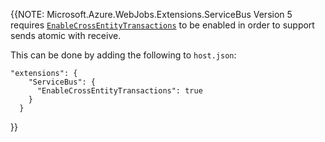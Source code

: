 {{NOTE: Microsoft.Azure.WebJobs.Extensions.ServiceBus Version 5 requires [`EnableCrossEntityTransactions`](https://docs.microsoft.com/en-us/dotnet/api/microsoft.azure.webjobs.servicebus.servicebusoptions.enablecrossentitytransactions) to be enabled in order to support sends atomic with receive.

This can be done by adding the following to `host.json`:

```
"extensions": {
    "ServiceBus": {
      "EnableCrossEntityTransactions": true
    }
  }
```
}}